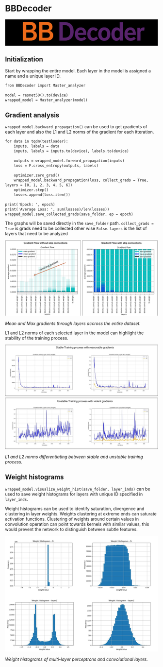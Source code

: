 
# BBDecoder
![Main Image](assets/unnamed.png)

## Initialization

Start by wrapping the entire model. Each layer in the model is assigned a name and a unique layer ID. 
```
from BBDecoder import Master_analyzer

model = resnet50().to(device)
wrapped_model = Master_analyzer(model)
```

## Gradient analysis

`wrapped_model.backward_propagation()` can be used to get gradients of each layer and also the L1 and L2 norms of the gradient for each itteration.

```
for data in tqdm(testloader):
    inputs, labels = data
    inputs, labels = inputs.to(device), labels.to(device)
    
    outputs = wrapped_model.forward_propagation(inputs)
    loss = F.cross_entropy(outputs, labels)

    optimizer.zero_grad()
    wrapped_model.backward_propagation(loss, collect_grads = True, layers = [0, 1, 2, 3, 4, 5, 6])
    optimizer.step()
    losses.append(loss.item())
    
print('Epoch: ', epoch)
print('Average Loss: ', sum(losses)/len(losses))
wrapped_model.save_collected_grads(save_folder, ep = epoch)
```

The graphs will be saved directly in the `save_folder` path. `collect_grads = True` is grads need to be collected other wise `False`. `layers` is the list of layers that need to be analyzed

![Grad](https://github.com/sharjeel1999/BBDecoder/blob/main/assets/model_gradients.jpg)

_Mean and Max gradients through layers accross the entire dataset._

L1 and L2 norms of each selected layer in the model can highlight the stability of the training process.

![Grad](assets/Gradient_norms.jpg)

_L1 and L2 norms differentiating between stable and unstable training process._

## Weight histograms

`wrapped_model.visualize_weight_hist(save_folder, layer_inds)` can be used to save weight histograms for layers with unique ID specified in `layer_inds`.

Weight histograms can be used to identify saturation, divergence and clustering in layer weights. Weights clustering at extreme ends can saturate activation functions. Clustering of weights around certain values in convolution operation can point towards kernels with similar values, this would prevent the network to distinguish between subtle features.

![Grad](assets/weight_hist.jpg)

_Weight histograms of multi-layer perceptrons and convolutional layers._
